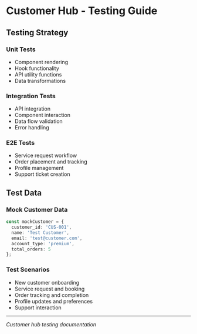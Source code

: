 # Customer Hub - Testing Guide

## Testing Strategy

### Unit Tests
- Component rendering
- Hook functionality
- API utility functions
- Data transformations

### Integration Tests
- API integration
- Component interaction
- Data flow validation
- Error handling

### E2E Tests
- Service request workflow
- Order placement and tracking
- Profile management
- Support ticket creation

## Test Data

### Mock Customer Data
```typescript
const mockCustomer = {
  customer_id: 'CUS-001',
  name: 'Test Customer',
  email: 'test@customer.com',
  account_type: 'premium',
  total_orders: 5
};
```

### Test Scenarios
- New customer onboarding
- Service request and booking
- Order tracking and completion
- Profile updates and preferences
- Support interaction

---

*Customer hub testing documentation*